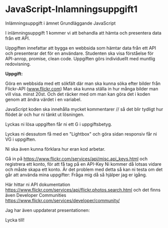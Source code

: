 # JavaScript-Inlamningsuppgift1
Inlämningsuppgift i ämnet Grundläggande JavaScript


I inlämningsuppgift 1 kommer vi att behandla att hämta och presentera data från ett API.

Uppgiften innefattar att bygga en webbsida som hämtar data från ett API och presenterar det för en användare. Studenten ska visa förståelse för API-anrop, promise, clean code.
Uppgiften görs individuellt med muntlig redovisning.


<b>Uppgift:</b>

Göra en webbsida med ett sökfält där man ska kunna söka efter bilder från Flickr-API (www.flickr.com)
Man ska kunna ställa in hur många bilder man vill visa. minst 20st. Och det räcker med om man kan göra det i koden genom att ändra värdet i en variabel. 

JavaScript koden ska innehålla mycket kommentarer // så det blir tydligt hur flödet är och hur ni tänkt ut lösningen.

Lyckas ni lösa uppgiften får ni ett G i uppgiftsbetyg.

Lyckas ni dessutom få med en "Lightbox" och göra sidan responsiv får ni VG i uppgiften.

Ni ska även kunna förklara hur eran kod arbetar. 


Gå in på https://www.flickr.com/services/api/misc.api_keys.html och registrera ett konto, för att få tag på en API-Key
Ni kommer då lotsas vidare och måste skapa ett konto. 
Är det problem med detta så kan ni testa om det går att använda mina uppgifter:
Fråga mig då så hjälper jag er igång.

Här hittar ni API dokumentation https://www.flickr.com/services/api/flickr.photos.search.html
och det finns även Developer Communities https://www.flickr.com/services/developer/community/

Jag har även uppdaterat presentationen: 

Lycka till!


